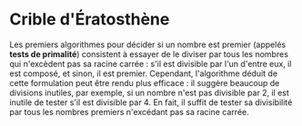 # Crible d'Ératosthène

Les premiers algorithmes pour décider si un nombre est premier (appelés **tests de primalité**) consistent à essayer de le diviser par tous les nombres qui n'excèdent pas sa racine carrée : s'il est divisible par l'un d'entre eux, il est composé, et sinon, il est premier. Cependant, l'algorithme déduit de cette formulation peut être rendu plus efficace : il suggère beaucoup de divisions inutiles, par exemple, si un nombre n'est pas divisible par 2, il est inutile de tester s'il est divisible par 4. En fait, il suffit de tester sa divisibilité par tous les nombres premiers n'excédant pas sa racine carrée.
